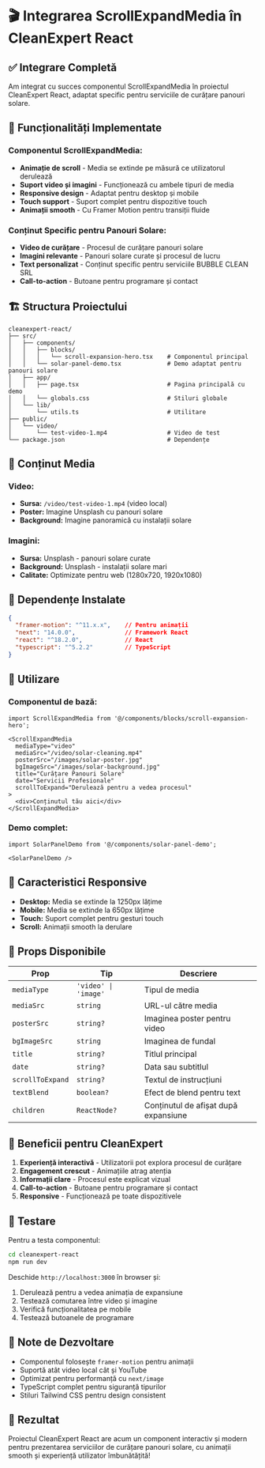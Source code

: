 # 🎬 Integrarea ScrollExpandMedia în CleanExpert React

## ✅ Integrare Completă

Am integrat cu succes componentul ScrollExpandMedia în proiectul CleanExpert React, adaptat specific pentru serviciile de curățare panouri solare.

## 🎯 Funcționalități Implementate

### **Componentul ScrollExpandMedia:**
- **Animație de scroll** - Media se extinde pe măsură ce utilizatorul derulează
- **Suport video și imagini** - Funcționează cu ambele tipuri de media
- **Responsive design** - Adaptat pentru desktop și mobile
- **Touch support** - Suport complet pentru dispozitive touch
- **Animații smooth** - Cu Framer Motion pentru transiții fluide

### **Conținut Specific pentru Panouri Solare:**
- **Video de curățare** - Procesul de curățare panouri solare
- **Imagini relevante** - Panouri solare curate și procesul de lucru
- **Text personalizat** - Conținut specific pentru serviciile BUBBLE CLEAN SRL
- **Call-to-action** - Butoane pentru programare și contact

## 🏗️ Structura Proiectului

```
cleanexpert-react/
├── src/
│   ├── components/
│   │   ├── blocks/
│   │   │   └── scroll-expansion-hero.tsx    # Componentul principal
│   │   └── solar-panel-demo.tsx             # Demo adaptat pentru panouri solare
│   ├── app/
│   │   ├── page.tsx                         # Pagina principală cu demo
│   │   └── globals.css                      # Stiluri globale
│   └── lib/
│       └── utils.ts                         # Utilitare
├── public/
│   └── video/
│       └── test-video-1.mp4                 # Video de test
└── package.json                             # Dependențe
```

## 🎨 Conținut Media

### **Video:**
- **Sursa:** `/video/test-video-1.mp4` (video local)
- **Poster:** Imagine Unsplash cu panouri solare
- **Background:** Imagine panoramică cu instalații solare

### **Imagini:**
- **Sursa:** Unsplash - panouri solare curate
- **Background:** Unsplash - instalații solare mari
- **Calitate:** Optimizate pentru web (1280x720, 1920x1080)

## 🔧 Dependențe Instalate

```json
{
  "framer-motion": "^11.x.x",    // Pentru animații
  "next": "14.0.0",              // Framework React
  "react": "^18.2.0",            // React
  "typescript": "^5.2.2"         // TypeScript
}
```

## 🚀 Utilizare

### **Componentul de bază:**
```tsx
import ScrollExpandMedia from '@/components/blocks/scroll-expansion-hero';

<ScrollExpandMedia
  mediaType="video"
  mediaSrc="/video/solar-cleaning.mp4"
  posterSrc="/images/solar-poster.jpg"
  bgImageSrc="/images/solar-background.jpg"
  title="Curățare Panouri Solare"
  date="Servicii Profesionale"
  scrollToExpand="Derulează pentru a vedea procesul"
>
  <div>Conținutul tău aici</div>
</ScrollExpandMedia>
```

### **Demo complet:**
```tsx
import SolarPanelDemo from '@/components/solar-panel-demo';

<SolarPanelDemo />
```

## 📱 Caracteristici Responsive

- **Desktop:** Media se extinde la 1250px lățime
- **Mobile:** Media se extinde la 650px lățime
- **Touch:** Suport complet pentru gesturi touch
- **Scroll:** Animații smooth la derulare

## 🎯 Props Disponibile

| Prop | Tip | Descriere |
|------|-----|-----------|
| `mediaType` | `'video' \| 'image'` | Tipul de media |
| `mediaSrc` | `string` | URL-ul către media |
| `posterSrc` | `string?` | Imaginea poster pentru video |
| `bgImageSrc` | `string` | Imaginea de fundal |
| `title` | `string?` | Titlul principal |
| `date` | `string?` | Data sau subtitlul |
| `scrollToExpand` | `string?` | Textul de instrucțiuni |
| `textBlend` | `boolean?` | Efect de blend pentru text |
| `children` | `ReactNode?` | Conținutul de afișat după expansiune |

## 🌟 Beneficii pentru CleanExpert

1. **Experiență interactivă** - Utilizatorii pot explora procesul de curățare
2. **Engagement crescut** - Animațiile atrag atenția
3. **Informații clare** - Procesul este explicat vizual
4. **Call-to-action** - Butoane pentru programare și contact
5. **Responsive** - Funcționează pe toate dispozitivele

## 🔄 Testare

Pentru a testa componentul:

```bash
cd cleanexpert-react
npm run dev
```

Deschide `http://localhost:3000` în browser și:
1. Derulează pentru a vedea animația de expansiune
2. Testează comutarea între video și imagine
3. Verifică funcționalitatea pe mobile
4. Testează butoanele de programare

## 📝 Note de Dezvoltare

- Componentul folosește `framer-motion` pentru animații
- Suportă atât video local cât și YouTube
- Optimizat pentru performanță cu `next/image`
- TypeScript complet pentru siguranță tipurilor
- Stiluri Tailwind CSS pentru design consistent

## 🎉 Rezultat

Proiectul CleanExpert React are acum un component interactiv și modern pentru prezentarea serviciilor de curățare panouri solare, cu animații smooth și experiență utilizator îmbunătățită!




